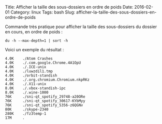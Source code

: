 Title: Afficher la taille des sous-dossiers en ordre de poids
Date: 2016-02-01
Category: linux
Tags: bash
Slug: afficher-la-taille-des-sous-dossiers-en-ordre-de-poids

Commande très pratique pour afficher la taille des sous-dossiers du dossier en cours, en ordre de poids :

`du -h --max-depth=1 | sort -h`

Voici un exemple du résultat :

    4.0K	./Atom Crashes
    4.0K	./.com.google.Chrome.4A1OpU
    4.0K	./.ICE-unix
    4.0K	./luwzdil1.tmp
    4.0K	./orbit-standish
    4.0K	./.org.chromium.Chromium.nkpRKz
    4.0K	./.X11-unix
    8.0K	./.vbox-standish-ipc
    8.0K	./.wine-1000
    76K     ./sni-qt_spotify_29748-a20ORe
    76K     ./sni-qt_spotify_30617-KYbMyy
    76K     ./sni-qt_spotify_5356-z6QGNv
    80K     ./skype-2340
    280K	./fz3temp-1
    17M     .
